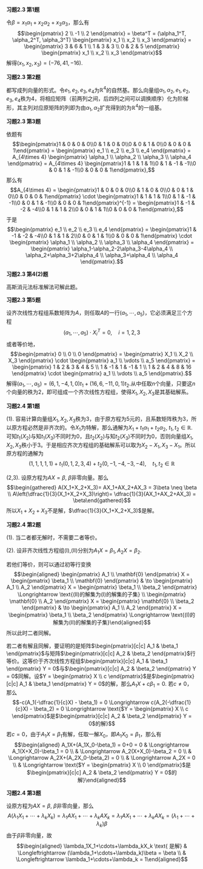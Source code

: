 **习题2.3 第1题**

令$\beta = x_1\alpha_1 + x_2\alpha_2 + x_3\alpha_3$，那么有
$$\begin{pmatrix} 2 \\ -1 \\ 2 \end{pmatrix} = \beta^T = (\alpha_1^T, \alpha_2^T, \alpha_3^T) \begin{pmatrix} x_1 \\ x_2 \\ x_3 \end{pmatrix} = \begin{pmatrix} 3 & 6 & 1 \\ 1 & 3 & 3 \\ 0 & 2 & 5 \end{pmatrix} \begin{pmatrix} x_1 \\ x_2 \\ x_3 \end{pmatrix}$$
解得$(x_1,x_2,x_3) = (-76,41,-16)$.

**习题2.3 第2题**

都写成列向量的形式。令$e_1,e_2,e_3,e_4$为$\mathbb{R}^4$的自然基。那么向量组$\alpha_1,\alpha_2,e_1,e_2,e_3,e_4$秩为4，将相应矩阵（前两列之间，后四列之间可以调换顺序）化为阶梯形，其主列对应原矩阵的列即为由$\alpha_1,\alpha_2$扩充得到的为$\mathbb{R}^4$的一组基。

**习题2.3 第3题**

依题有
$$\begin{pmatrix}1 & 0 & 0 & 0\\0 & 1 & 0 & 0\\0 & 0 & 1 & 0\\0 & 0 & 0 & 1\end{pmatrix} = \begin{pmatrix} e_1 \\ e_2 \\ e_3 \\ e_4 \end{pmatrix} = A_{4\times 4} \begin{pmatrix} \alpha_1 \\ \alpha_2 \\ \alpha_3 \\ \alpha_4 \end{pmatrix} = A_{4\times 4} \begin{pmatrix}1 & 1 & 1 & 1\\0 & 1 & -1 & -1\\0 & 0 & 1 & -1\\0 & 0 & 0 & 1\end{pmatrix},$$
那么有
$$A_{4\times 4} = \begin{pmatrix}1 & 0 & 0 & 0\\0 & 1 & 0 & 0\\0 & 0 & 1 & 0\\0 & 0 & 0 & 1\end{pmatrix} \cdot \begin{pmatrix}1 & 1 & 1 & 1\\0 & 1 & -1 & -1\\0 & 0 & 1 & -1\\0 & 0 & 0 & 1\end{pmatrix}^{-1} = \begin{pmatrix}1 & -1 & -2 & -4\\0 & 1 & 1 & 2\\0 & 0 & 1 & 1\\0 & 0 & 0 & 1\end{pmatrix},$$
于是
$$\begin{pmatrix} e_1 \\ e_2 \\ e_3 \\ e_4 \end{pmatrix} = \begin{pmatrix}1 & -1 & -2 & -4\\0 & 1 & 1 & 2\\0 & 0 & 1 & 1\\0 & 0 & 0 & 1\end{pmatrix} \cdot \begin{pmatrix} \alpha_1 \\ \alpha_2 \\ \alpha_3 \\ \alpha_4 \end{pmatrix} = \begin{pmatrix} \alpha_1-\alpha_2-2\alpha_3-4\alpha_4 \\ \alpha_2+\alpha_3+2\alpha_4 \\ \alpha_3+\alpha_4 \\ \alpha_4 \end{pmatrix}.$$

**习题2.3 第4(2)题**

高斯消元法标准解法可解此题。

**习题2.3 第5题**

设齐次线性方程组系数矩阵为$A$，则任取$A$的一行$(a_1,\cdots,a_5)$，它必须满足三个方程
$$(a_1,\cdots,a_5) \cdot X_i^T = 0, \quad i=1,2,3$$
或者等价地，
$$\begin{pmatrix} 0 \\ 0 \\ 0 \end{pmatrix} = \begin{pmatrix} X_1 \\ X_2 \\ X_3 \end{pmatrix} \cdot \begin{pmatrix} a_1 \\ \vdots \\ a_5 \end{pmatrix} = \begin{pmatrix} 1 & 2 & 3 & 4 & 5 \\ 1 & -1 & 1 & -1 & 1 \\ 1 & 2 & 4 & 8 & 16 \end{pmatrix} \cdot \begin{pmatrix} a_1 \\ \vdots \\ a_5 \end{pmatrix}.$$
解得$(a_1,\cdots,a_5) = (6,1,-4,1,0) t_1 + (16,6,-11,0,1) t_2$.从中任取$n$个向量，只要这$n$个向量的秩为$2$，即可组成一个齐次线性方程组，使得$X_1,X_2,X_3$是其基础解系。

**习题2.4 第1题**

(1).
容易计算向量组$X_1,X_2,X_3$秩为3，由于原方程为5元的，且系数矩阵秩为3，所以原方程必然是非齐次的。令$X_1$为特解，那么通解为$X_1+t_1\alpha_1+t_2\alpha_2$,
$t_1,t_2\in\mathbb{R}$.
可知$t_1(X_2)$与知$t_1(X_3)$不同时为0，且$t_2(X_2)$与知$t_2(X_3)$不同时为0，否则向量组$X_1,X_2,X_3$秩小于3。于是相应齐次方程组的基础解系可以取为$X_2-X_1,X_3-X_1$。所以原方程的通解为
$$(1,1,1,1,1) + t_1(0,1,2,3,4) + t_2(0,-1,-4,-3,-4), \quad t_1,t_2\in\mathbb{R}$$

(2,3). 设原方程为$AX = \beta$, $\beta$非零向量。那么
$$\begin{gathered}
A(X_1+X_2+X_3)= AX_1+AX_2+AX_3 = 3\beta \neq \beta \\
A\left(\dfrac{1}{3}(X_1+X_2+X_3)\right)= \dfrac{1}{3}(AX_1+AX_2+AX_3) = \beta\end{gathered}$$
所以$X_1+X_2+X_3$不是解，$\dfrac{1}{3}(X_1+X_2+X_3)$是解。

**习题2.4 第2题**

(1). 当二者都无解时，不需要二者等价。

(2). 设非齐次线性方程组(I),(II)分别为$A_1X=\beta_1, A_2X=\beta_2$.

若他们等价，则可以通过初等行变换
$$\begin{aligned}
\begin{pmatrix} A_1 \\ \mathbf{0} \end{pmatrix} X = \begin{pmatrix} \beta_1 \\ \mathbf{0} \end{pmatrix} & \to \begin{pmatrix} A_1 \\ A_2 \end{pmatrix} X = \begin{pmatrix} \beta_1 \\ \beta_2 \end{pmatrix} \Longrightarrow \text{(II)的解集为(I)的解集的子集} \\
\begin{pmatrix} \mathbf{0} \\ A_2 \end{pmatrix} X = \begin{pmatrix} \mathbf{0} \\ \beta_2 \end{pmatrix} & \to \begin{pmatrix} A_1 \\ A_2 \end{pmatrix} X = \begin{pmatrix} \beta_1 \\ \beta_2 \end{pmatrix} \Longrightarrow \text{(I)的解集为(II)的解集的子集}\end{aligned}$$
所以此时二者同解。

若二者有解且同解，要证明的是矩阵$\begin{pmatrix}[c|c] A_1 & \beta_1 \end{pmatrix}$与矩阵$\begin{pmatrix}[c|c] A_2 & \beta_2 \end{pmatrix}$行等价。这等价于齐次线性方程组$\begin{pmatrix}[c|c] A_1 & \beta_1 \end{pmatrix} Y = 0$与$\begin{pmatrix}[c|c] A_2 & \beta_2 \end{pmatrix} Y = 0$同解。设$Y = \begin{pmatrix} X \\ c \end{pmatrix}$是$\begin{pmatrix}[c|c] A_1 & \beta_1 \end{pmatrix} Y = 0$的解，那么$A_1X + c\beta_1 = 0$.
若$c\neq 0$，那么
$$-c(A_1(-\dfrac{1}{c}X) - \beta_1) = 0 \Longrightarrow c(A_2(-\dfrac{1}{c}X) - \beta_2) = 0 \Longrightarrow \text{$Y = \begin{pmatrix} X \\ c \end{pmatrix}$是$\begin{pmatrix}[c|c] A_2 & \beta_2 \end{pmatrix} Y = 0$的解}$$
若$c = 0$，由于$A_1X = \beta_1$有解，任取一解$X_0$，即$A_1X_0 = \beta_1$，那么有
$$\begin{aligned}
A_1X+(A_1X_0-\beta_1) = 0+0 = 0 & \Longrightarrow A_1(X+X_0)-\beta_1 = 0 \\
& \Longrightarrow A_2(X+X_0)-\beta_2 = 0 \\
& \Longrightarrow A_2X+(A_2X_0-\beta_2) = 0 \\
& \Longrightarrow A_2X = 0 \\
& \Longrightarrow \text{$Y = \begin{pmatrix} X \\ 0 \end{pmatrix}$是$\begin{pmatrix}[c|c] A_2 & \beta_2 \end{pmatrix} Y = 0$的解}\end{aligned}$$

**习题2.4 第3题**

设原方程为$AX = \beta$, $\beta$非零向量，那么
$$A(\lambda_1X_1+\cdots+\lambda_kX_k) = \lambda_1AX_1+\cdots+\lambda_kAX_k = \lambda_1AX_1+\cdots+\lambda_kAX_k = (\lambda_1+\cdots+\lambda_k)\beta$$
由于$\beta$非零向量，故
$$\begin{aligned}
\lambda_1X_1+\cdots+\lambda_kX_k \text{ 是解} & \Longleftrightarrow (\lambda_1+\cdots+\lambda_k)\beta = \beta \\
& \Longleftrightarrow \lambda_1+\cdots+\lambda_k = 1\end{aligned}$$
